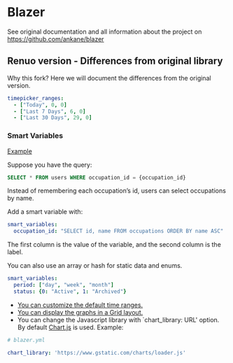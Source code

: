 # Blazer

See original documentation and all information about the project on https://github.com/ankane/blazer

## Renuo version - Differences from original library

Why this fork? Here we will document the differences from the original version.

```yaml
timepicker_ranges:
  - ["Today", 0, 0]
  - ["Last 7 Days", 6, 0]
  - ["Last 30 Days", 29, 0]  
``` 

### Smart Variables

[Example](https://blazer.dokkuapp.com/queries/1-smart-variable)

Suppose you have the query:

```sql
SELECT * FROM users WHERE occupation_id = {occupation_id}
```

Instead of remembering each occupation’s id, users can select occupations by name.

Add a smart variable with:

```yml
smart_variables:
  occupation_id: "SELECT id, name FROM occupations ORDER BY name ASC"
```

The first column is the value of the variable, and the second column is the label.

You can also use an array or hash for static data and enums.

```yml
smart_variables:
  period: ["day", "week", "month"]
  status: {0: "Active", 1: "Archived"}
```
* [You can customize the default time ranges.](https://github.com/ankane/blazer/pull/313)
* [You can display the graphs in a Grid layout.](https://github.com/ankane/blazer/pull/284)
* You can change the Javascript library with `chart_library: URL' option. 
By default [Chart.js](https://cdnjs.cloudflare.com/ajax/libs/Chart.js/2.9.4/Chart.bundle.min.js) is used.
Example:

```yaml
# blazer.yml

chart_library: 'https://www.gstatic.com/charts/loader.js'
```
